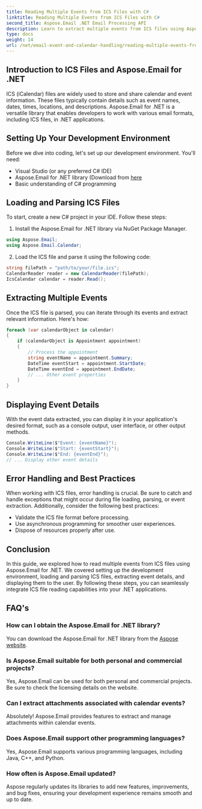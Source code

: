 ```yaml
---
title: Reading Multiple Events from ICS Files with C#
linktitle: Reading Multiple Events from ICS Files with C#
second_title: Aspose.Email .NET Email Processing API
description: Learn to extract multiple events from ICS files using Aspose.Email for .NET. A step-by-step guide with code examples for efficient event management.
type: docs
weight: 14
url: /net/email-event-and-calendar-handling/reading-multiple-events-from-ics-files-with-csharp/
---
```


## Introduction to ICS Files and Aspose.Email for .NET

ICS (iCalendar) files are widely used to store and share calendar and event information. These files typically contain details such as event names, dates, times, locations, and descriptions. Aspose.Email for .NET is a versatile library that enables developers to work with various email formats, including ICS files, in .NET applications.

## Setting Up Your Development Environment

Before we dive into coding, let's set up our development environment. You'll need:

- Visual Studio (or any preferred C# IDE)
- Aspose.Email for .NET library (Download from [here](https://releases.aspose.com/email/net)
- Basic understanding of C# programming

## Loading and Parsing ICS Files

To start, create a new C# project in your IDE. Follow these steps:

1. Install the Aspose.Email for .NET library via NuGet Package Manager.
   
```csharp
using Aspose.Email;
using Aspose.Email.Calendar;
```

2. Load the ICS file and parse it using the following code:

```csharp
string filePath = "path/to/your/file.ics";
CalendarReader reader = new CalendarReader(filePath);
IcsCalendar calendar = reader.Read();
```

## Extracting Multiple Events

Once the ICS file is parsed, you can iterate through its events and extract relevant information. Here's how:

```csharp
foreach (var calendarObject in calendar)
{
    if (calendarObject is Appointment appointment)
    {
        // Process the appointment
        string eventName = appointment.Summary;
        DateTime eventStart = appointment.StartDate;
        DateTime eventEnd = appointment.EndDate;
        // ... Other event properties
    }
}
```

## Displaying Event Details

With the event data extracted, you can display it in your application's desired format, such as a console output, user interface, or other output methods.

```csharp
Console.WriteLine($"Event: {eventName}");
Console.WriteLine($"Start: {eventStart}");
Console.WriteLine($"End: {eventEnd}");
// ... Display other event details
```

## Error Handling and Best Practices

When working with ICS files, error handling is crucial. Be sure to catch and handle exceptions that might occur during file loading, parsing, or event extraction. Additionally, consider the following best practices:

- Validate the ICS file format before processing.
- Use asynchronous programming for smoother user experiences.
- Dispose of resources properly after use.

## Conclusion

In this guide, we explored how to read multiple events from ICS files using Aspose.Email for .NET. We covered setting up the development environment, loading and parsing ICS files, extracting event details, and displaying them to the user. By following these steps, you can seamlessly integrate ICS file reading capabilities into your .NET applications.

## FAQ's

### How can I obtain the Aspose.Email for .NET library?

You can download the Aspose.Email for .NET library from the [Aspose website](https://releases.aspose.com/email/net).

### Is Aspose.Email suitable for both personal and commercial projects?

Yes, Aspose.Email can be used for both personal and commercial projects. Be sure to check the licensing details on the website.

### Can I extract attachments associated with calendar events?

Absolutely! Aspose.Email provides features to extract and manage attachments within calendar events.

### Does Aspose.Email support other programming languages?

Yes, Aspose.Email supports various programming languages, including Java, C++, and Python.

### How often is Aspose.Email updated?

Aspose regularly updates its libraries to add new features, improvements, and bug fixes, ensuring your development experience remains smooth and up to date.
